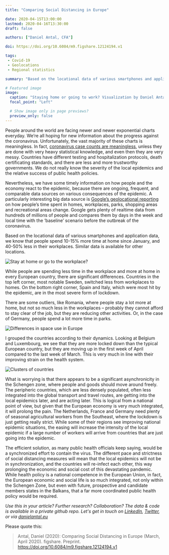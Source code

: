 ```yaml
---
title: "Comparing Social Distancing in Europe"

date: 2020-04-15T13:00:00
lastmod: 2020-04-16T13:30:00
draft: false

authors: ["Daniel Antal, CFA"]

doi: https://doi.org/10.6084/m9.figshare.12124194.v1

tags: 
 - Covid-19
 - Geolocations
 - Regional statistics

summary: "Based on the locational data of various smartphones and application data, we know that people spend 10-15% more time at home since January, and 40-50% less in their workplaces.  Similar data is available for other locations."

# Featured image
image:
  caption: "Staying home or going to work? Visualization by Daniel Antal"
  focal_point: "Left"

  # Show image only in page previews?
  preview_only: false
---
```


People around the world are facing newer and newer exponential charts everyday. We’re all hoping for new information about the progress against the coronavirus. Unfortunately, the vast majority of these charts is meaningless. In fact, [coronavirus case counts are meaningless](https://fivethirtyeight.com/features/coronavirus-case-counts-are-meaningless/), unless they are done with very heavy statistical knowledge, and even then they are very messy. Countries have different testing and hospitalization protocols, death certificating standards, and there are less and more trustworthy governments. We do not really know the severity of the local epidemics and the relative success of public health policies.

<!---
{{< gallery >}} 
  
[[gallery_item]]
album: "gallery"
image: "countryclusters.jpg"
caption: "Clustering countries on current lockdown strictness and change"

[[gallery_item]]
album: "gallery"
image: "difference_summary_en.jpg"
caption: "Changes in community space use, end of March and early April"

[[gallery_item]]
album: "gallery"
image: "work_home_change_EN.jpg"
caption: "Growth in time spend at home and in the workplace since January"
--->

Nevertheless, we have some timely information on how people and the economy react to the epidemic, because there are ongoing, frequent, and comparable data sources on various consequences of the epidemic.  A particularly interesting big data source is [Google’s geolocational reporting](https://www.blog.google/technology/health/covid-19-community-mobility-reports/) on how people’s time spent in homes, workplaces, parks, shopping areas and recreational areas change. Google gets plenty of realtime data from hundreds of millions of people and compares them by days in the week and local time with the ‘baseline’ scenario before the outbreak of the coronavirus.

Based on the locational data of various smartphones and application data, we know that people spend 10-15% more time at home since January, and 40-50% less in their workplaces.  Similar data is available for other locations. 

![Stay at home or go to the workplace?](/img/post/2020-04-15-covid/work_home_en_small.jpg)
 
While people are spending less time in the workplace and more at home in every European country, there are significant differences.  Countries in the top left corner, most notable Sweden, switched less from workplaces to homes.  On the bottom right corner, Spain and Italy, which were most hit by the epidemic, are in the most severe form of lockdown.

There are some outliers, like Romania, where people stay a lot more at home, but not so much less in the workplaces – probably they cannot afford to stay clear of the job, but they are reducing other activities.  Or, in the case of Germany, people spend a lot more time in parks. 
 
![Differences in space use in Europe](/img/post/2020-04-15-covid/difference_summary_en_small.jpg)

I grouped the countries according to their dynamics.  Looking at Belgium and Luxembourg, we see that they are more locked down than the typical European country, but they are moving up in the first week of April compared to the last week of March. This is very much in line with their improving strain on the health system. 

 ![Clusters of countries](/img/post/2020-04-15-covid/countryclusters_small.jpg)

What is worrying is that there appears to be a significant asynchronicity in the Schengen zone, where people and goods should move around freely.  The peripheric countries, which are less densely populated, often less integrated into the global transport and travel routes, are getting into the local epidemics later, and are acting later.  This is logical from a national point of view, but given that the European economy is very much integrated, it will prolong the pain.  The Netherlands, France and Germany need plenty of seasonal agricultural workers from the Southeast, where the lockdown is just getting really strict.  While some of their regions see improving national epidemic situations, the easing will increase the intensity of the local epidemic if a large number of workers will arrive from countries that are just going into the epidemic.

The efficient solution, as many public health officials keep saying, would be a synchronized effort to contain the virus.  The different pace and strictness of social distancing measures will mean that the local epidemics will not be in synchronization, and the countries will re-infect each other, this way prolonging the economic and social cost of this devastating pandemic.  While health policy is a national competence in the European Union, in fact, the European economic and social life is so much integrated, not only within the Schengen Zone, but even with future, prospective and candidate members states in the Balkans, that a far more coordinated public health policy would be required.

_Use this in your article? Further research? Collaboration? The data & code is available in a private github repo. Let's get in touch on [LinkedIn](https://www.linkedin.com/in/antaldaniel/), [Twitter](https://twitter.com/antaldaniel), or via [danielantal.eu](https://danielantal.eu/#contact)_

Please quote this:
> Antal, Daniel (2020): Comparing Social Distancing in Europe (March, April 2020). figshare. Preprint. https://doi.org/10.6084/m9.figshare.12124194.v1
